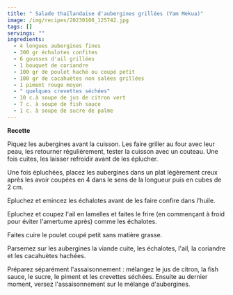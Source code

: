 ```yaml
---
title: " Salade thaïlandaise d'aubergines grillées (Yam Mekua)"
image: /img/recipes/20230108_125742.jpg
tags: []
servings: ""
ingredients:
  - 4 longues aubergines fines
  - 300 gr échalotes confites
  - 6 gousses d'ail grillées
  - 1 bouquet de coriandre
  - 100 gr de poulet haché ou coupé petit
  - 100 gr de cacahuètes non salées grillées
  - 1 piment rouge moyen
  - " quelques crevettes séchées"
  - 10 c.à soupe de jus de citron vert
  - 7 c. à soupe de fish sauce
  - 1 c. à soupe de sucre de palme
---
```

**Recette**

Piquez les aubergines avant la cuisson. Les faire griller au four avec leur peau, les retourner régulièrement, tester la cuisson avec un couteau. Une fois cuites, les laisser refroidir avant de les éplucher.

Une fois épluchées, placez les aubergines dans un plat légèrement creux après les avoir coupées en 4 dans le sens de la longueur puis en cubes de 2 cm.

Epluchez et emincez les échalotes avant de les faire confire dans l'huile.

Epluchez et coupez l'ail en lamelles et faites le frire (en commençant à froid pour éviter l'amertume après) comme les échalotes.

Faites cuire le poulet coupé petit sans matière grasse.

Parsemez sur les aubergines la viande cuite, les échalotes, l'ail, la coriandre et les cacahuètes hachées.

Préparez séparément l'assaisonnement : mélangez le jus de citron, la fish sauce, le sucre, le piment et les crevettes séchées. Ensuite au dernier moment, versez l'assaisonnement sur le mélange d'aubergines.